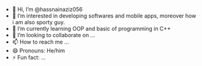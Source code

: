 - 👋 Hi, I’m @hassnainaziz056
- 👀 I’m interested in developing softwares and mobile apps, moreover how i am also sporty guy.
- 🌱 I’m currently learning OOP and basic of programming in C++ 
- 💞️ I’m looking to collaborate on ...
- 📫 How to reach me ...
- 😄 Pronouns: He/him
- ⚡ Fun fact: ...

<!---
hassnainaziz056/hassnainaziz056 is a ✨ special ✨ repository because its `README.md` (this file) appears on your GitHub profile.
You can click the Preview link to take a look at your changes.
--->
